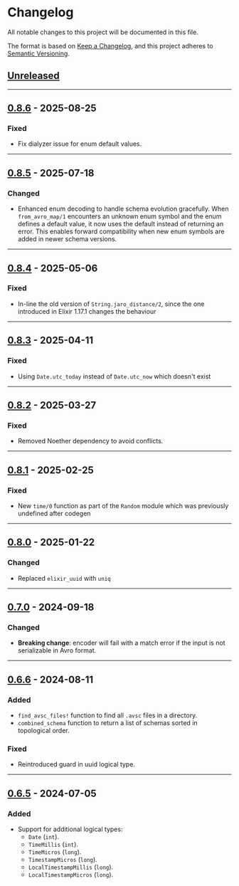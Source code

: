 # Changelog

All notable changes to this project will be documented in this file.

The format is based on [Keep a Changelog](https://keepachangelog.com/en/1.0.0/),
and this project adheres to
[Semantic Versioning](https://semver.org/spec/v2.0.0.html).

## [Unreleased]

---

## [0.8.6] - 2025-08-25

### Fixed

- Fix dialyzer issue for enum default values.

---

## [0.8.5] - 2025-07-18

### Changed

- Enhanced enum decoding to handle schema evolution gracefully. When `from_avro_map/1` encounters an unknown enum symbol and the enum defines a default value, it now uses the default instead of returning an error. This enables forward compatibility when new enum symbols are added in newer schema versions.

---

## [0.8.4] - 2025-05-06

### Fixed

- In-line the old version of `String.jaro_distance/2`, since the one introduced in Elixir 1.17.1 changes the behaviour

---

## [0.8.3] - 2025-04-11

### Fixed

- Using `Date.utc_today` instead of `Date.utc_now` which doesn't exist

---

## [0.8.2] - 2025-03-27

### Fixed

- Removed Noether dependency to avoid conflicts.

---

## [0.8.1] - 2025-02-25

### Fixed

- New `time/0` function as part of the `Random` module which was previously
  undefined after codegen

---

## [0.8.0] - 2025-01-22

### Changed

- Replaced `elixir_uuid` with `uniq`

---

## [0.7.0] - 2024-09-18

### Changed

- **Breaking change**: encoder will fail with a match error if the input is not
  serializable in Avro format.

---

## [0.6.6] - 2024-08-11

### Added

- `find_avsc_files!` function to find all `.avsc` files in a directory.
- `combined_schema` function to return a list of schemas sorted in topological
  order.

### Fixed

- Reintroduced guard in uuid logical type.

---

## [0.6.5] - 2024-07-05

### Added

- Support for additional logical types:
  - `Date` (`int`).
  - `TimeMillis` (`int`).
  - `TimeMicros` (`long`).
  - `TimestampMicros` (`long`).
  - `LocalTimestampMillis` (`long`).
  - `LocalTimestampMicros` (`long`).

[Unreleased]: https://github.com/primait/avrogen/compare/0.8.6...HEAD
[0.8.6]: https://github.com/primait/avrogen/compare/0.8.5...0.8.6
[0.8.5]: https://github.com/primait/avrogen/compare/0.8.4...0.8.5
[0.8.4]: https://github.com/primait/avrogen/compare/0.8.3...0.8.4
[0.8.3]: https://github.com/primait/avrogen/compare/0.8.2...0.8.3
[0.8.2]: https://github.com/primait/avrogen/compare/0.8.1...0.8.2
[0.8.1]: https://github.com/primait/avrogen/compare/0.8.0...0.8.1
[0.8.0]: https://github.com/primait/avrogen/compare/0.7.0...0.8.0
[0.7.0]: https://github.com/primait/avrogen/compare/0.6.6...0.7.0
[0.6.6]: https://github.com/primait/avrogen/compare/0.6.5...0.6.6
[0.6.5]: https://github.com/primait/avrogen/compare/0.6.4...0.6.5
